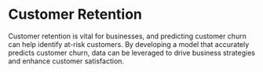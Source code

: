 # Customer Retention

Customer retention is vital for businesses, and predicting customer churn can help identify at-risk customers. By developing a model that accurately predicts customer churn, data can be leveraged to drive business strategies and enhance customer satisfaction.
